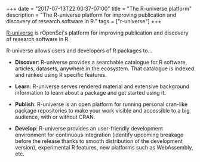 +++
date = "2017-07-13T22:00:37-07:00"
title = "The R-universe platform"
description = "The R-universe platform for improving publication and discovery of research software in R."
tags = ["r-universe"]
+++

[R-universe](https://r-universe.dev/) is rOpenSci's platform for improving publication and discovery of research software in R.

R-universe allows users and developers of R packages to...

* **Discover**: R-universe provides a searchable catalogue for R software, articles, datasets, anywhere in the ecosystem. That catalogue is indexed and ranked using R specific features.

* **Learn**: R-universe serves rendered material and extensive background information to learn about a package and get started using it.

* **Publish**: R-universe is an open platform for running personal cran-like package repositories to make your work visible and accessible to a big audience, with or without CRAN.

* **Develop**: R-universe provides an user-friendly development environment for continuous integration (identify upcoming breakage before the release thanks to smooth distribution of the development version), experimental R features, new platforms such as WebAssembly, etc.
